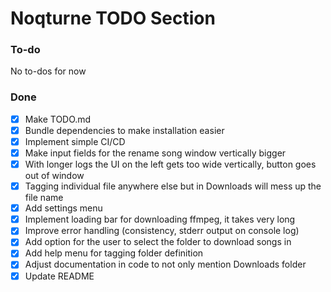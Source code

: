 # Noqturne TODO Section

### To-do
No to-dos for now

### Done
- [x] Make TODO.md
- [x] Bundle dependencies to make installation easier
- [x] Implement simple CI/CD
- [x] Make input fields for the rename song window vertically bigger
- [x] With longer logs the UI on the left gets too wide vertically, button goes out of window
- [x] Tagging individual file anywhere else but in Downloads will mess up the file name
- [x] Add settings menu
- [x] Implement loading bar for downloading ffmpeg, it takes very long
- [x] Improve error handling (consistency, stderr output on console log)
- [x] Add option for the user to select the folder to download songs in
- [x] Add help menu for tagging folder definition
- [x] Adjust documentation in code to not only mention Downloads folder
- [x] Update README
